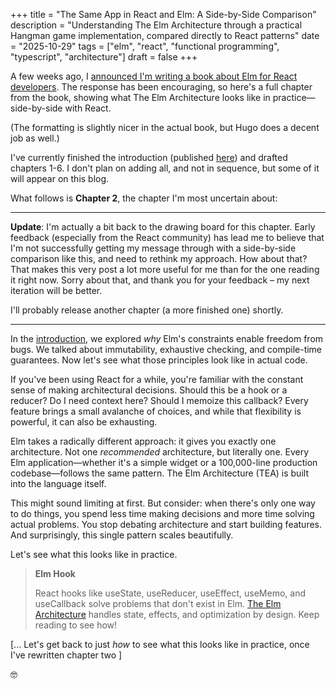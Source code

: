 +++
title = "The Same App in React and Elm: A Side-by-Side Comparison"
description = "Understanding The Elm Architecture through a practical Hangman game implementation, compared directly to React patterns"
date = "2025-10-29"
tags = ["elm", "react", "functional programming", "typescript", "architecture"]
draft = false
+++

A few weeks ago, I [announced I'm writing a book about Elm for React developers](https://cekrem.github.io/posts/elm-book-announcement/). The response has been encouraging, so here's a full chapter from the book, showing what The Elm Architecture looks like in practice—side-by-side with React.

(The formatting is slightly nicer in the actual book, but Hugo does a decent job as well.)

I've currently finished the introduction (published [here](https://cekrem.github.io/posts/elm-book-announcement/)) and drafted chapters 1-6. I don't plan on adding all, and not in sequence, but some of it will appear on this blog.

What follows is **Chapter 2**, the chapter I'm most uncertain about:

---

**Update**: I'm actually a bit back to the drawing board for this chapter. Early feedback (especially from the React community) has lead me to believe that I'm not successfully getting my message through with a side-by-side comparison like this, and need to rethink my approach. How about that? That makes this very post a lot more useful for me than for the one reading it right now. Sorry about that, and thank you for your feedback – my next iteration will be better.

I'll probably release another chapter (a more finished one) shortly.

---

In the [introduction](https://cekrem.github.io/posts/elm-book-announcement/), we explored _why_ Elm's constraints enable freedom from bugs. We talked about immutability, exhaustive checking, and compile-time guarantees. Now let's see what those principles look like in actual code.

If you've been using React for a while, you're familiar with the constant sense of making architectural decisions. Should this be a hook or a reducer? Do I need context here? Should I memoize this callback? Every feature brings a small avalanche of choices, and while that flexibility is powerful, it can also be exhausting.

Elm takes a radically different approach: it gives you exactly one architecture. Not one _recommended_ architecture, but literally one. Every Elm application—whether it's a simple widget or a 100,000-line production codebase—follows the same pattern. The Elm Architecture (TEA) is built into the language itself.

This might sound limiting at first. But consider: when there's only one way to do things, you spend less time making decisions and more time solving actual problems. You stop debating architecture and start building features. And surprisingly, this single pattern scales beautifully.

Let's see what this looks like in practice.

> **Elm Hook**
>
> React hooks like useState, useReducer, useEffect, useMemo, and useCallback solve problems that don't exist in Elm. [The Elm Architecture](https://guide.elm-lang.org/architecture/) handles state, effects, and optimization by design. Keep reading to see how!

[... Let's get back to just _how_ to see what this looks like in practice, once I've rewritten chapter two ]

🤓
